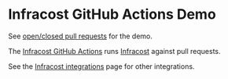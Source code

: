 # Infracost GitHub Actions Demo

See [open/closed pull requests](https://github.com/infracost/gh-actions-demo/pulls) for the demo.

The [Infracost GitHub Actions](https://github.com/infracost/actions) runs [Infracost](https://infracost.io) against pull requests.

See the [Infracost integrations](https://www.infracost.io/docs/integrations/cicd) page for other integrations.
